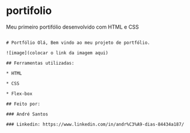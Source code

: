 # portifolio
Meu primeiro portifólio desenvolvido com HTML e CSS
```

# Portfólio Olá, Bem vindo ao meu projeto de portfólio.

![image](colocar o link da imagem aqui)

## Ferramentas utilizadas:

* HTML

* CSS

* Flex-box

## Feito por:

### André Santos

### Linkedin: https://www.linkedin.com/in/andr%C3%A9-dias-84434a187/

```
